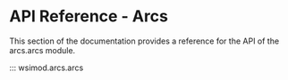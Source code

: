 # API Reference - Arcs

This section of the documentation provides a reference for the API of the  arcs.arcs module.

::: wsimod.arcs.arcs
